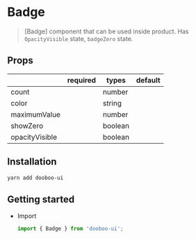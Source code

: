 # Badge  
> [Badge] component that can be used inside product. Has `OpacityVisible` state, `badgeZero` state.  

## Props  
  
|                       | required | types                 | default   |
| --------------------- | -------- | --------------------- | --------- |
| count                 |          | number                |           |
| color                 |          | string                |           |
| maximumValue          |          | number                |           |
| showZero              |          | boolean               |           |
| opacityVisible        |          | boolean               |           |

  
## Installation  
  
```sh
yarn add dooboo-ui
```
  
## Getting started  
  
- Import

  ```javascript
  import { Badge } from 'dooboo-ui';
  ```  